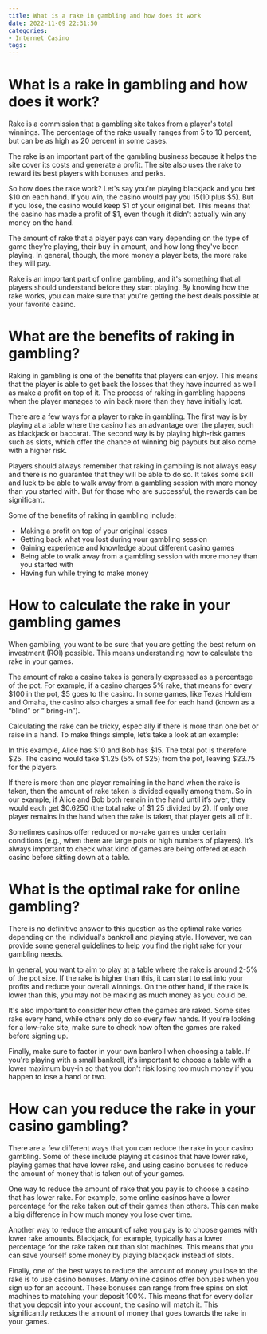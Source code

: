 ```yaml
---
title: What is a rake in gambling and how does it work
date: 2022-11-09 22:31:50
categories:
- Internet Casino
tags:
---
```



#  What is a rake in gambling and how does it work?

Rake is a commission that a gambling site takes from a player's total winnings. The percentage of the rake usually ranges from 5 to 10 percent, but can be as high as 20 percent in some cases.

The rake is an important part of the gambling business because it helps the site cover its costs and generate a profit. The site also uses the rake to reward its best players with bonuses and perks.

So how does the rake work? Let's say you're playing blackjack and you bet $10 on each hand. If you win, the casino would pay you $15 ($10 plus $5). But if you lose, the casino would keep $1 of your original bet. This means that the casino has made a profit of $1, even though it didn't actually win any money on the hand.

The amount of rake that a player pays can vary depending on the type of game they're playing, their buy-in amount, and how long they've been playing. In general, though, the more money a player bets, the more rake they will pay.

Rake is an important part of online gambling, and it's something that all players should understand before they start playing. By knowing how the rake works, you can make sure that you're getting the best deals possible at your favorite casino.

#  What are the benefits of raking in gambling?

Raking in gambling is one of the benefits that players can enjoy. This means that the player is able to get back the losses that they have incurred as well as make a profit on top of it. The process of raking in gambling happens when the player manages to win back more than they have initially lost. 

There are a few ways for a player to rake in gambling. The first way is by playing at a table where the casino has an advantage over the player, such as blackjack or baccarat. The second way is by playing high-risk games such as slots, which offer the chance of winning big payouts but also come with a higher risk. 

Players should always remember that raking in gambling is not always easy and there is no guarantee that they will be able to do so. It takes some skill and luck to be able to walk away from a gambling session with more money than you started with. But for those who are successful, the rewards can be significant. 

Some of the benefits of raking in gambling include: 

- Making a profit on top of your original losses 
- Getting back what you lost during your gambling session 
- Gaining experience and knowledge about different casino games 
- Being able to walk away from a gambling session with more money than you started with 
- Having fun while trying to make money

#  How to calculate the rake in your gambling games 

When gambling, you want to be sure that you are getting the best return on investment (ROI) possible. This means understanding how to calculate the rake in your games. 

The amount of rake a casino takes is generally expressed as a percentage of the pot. For example, if a casino charges 5% rake, that means for every $100 in the pot, $5 goes to the casino. In some games, like Texas Hold’em and Omaha, the casino also charges a small fee for each hand (known as a “blind” or “ bring-in”). 

Calculating the rake can be tricky, especially if there is more than one bet or raise in a hand. To make things simple, let’s take a look at an example: 

In this example, Alice has $10 and Bob has $15. The total pot is therefore $25. The casino would take $1.25 (5% of $25) from the pot, leaving $23.75 for the players. 

If there is more than one player remaining in the hand when the rake is taken, then the amount of rake taken is divided equally among them. So in our example, if Alice and Bob both remain in the hand until it’s over, they would each get $0.6250 (the total rake of $1.25 divided by 2). If only one player remains in the hand when the rake is taken, that player gets all of it. 

Sometimes casinos offer reduced or no-rake games under certain conditions (e.g., when there are large pots or high numbers of players). It’s always important to check what kind of games are being offered at each casino before sitting down at a table.

#  What is the optimal rake for online gambling?

There is no definitive answer to this question as the optimal rake varies depending on the individual's bankroll and playing style. However, we can provide some general guidelines to help you find the right rake for your gambling needs.

In general, you want to aim to play at a table where the rake is around 2-5% of the pot size. If the rake is higher than this, it can start to eat into your profits and reduce your overall winnings. On the other hand, if the rake is lower than this, you may not be making as much money as you could be.

It's also important to consider how often the games are raked. Some sites rake every hand, while others only do so every few hands. If you're looking for a low-rake site, make sure to check how often the games are raked before signing up.

Finally, make sure to factor in your own bankroll when choosing a table. If you're playing with a small bankroll, it's important to choose a table with a lower maximum buy-in so that you don't risk losing too much money if you happen to lose a hand or two.

#  How can you reduce the rake in your casino gambling?

There are a few different ways that you can reduce the rake in your casino gambling. Some of these include playing at casinos that have lower rake, playing games that have lower rake, and using casino bonuses to reduce the amount of money that is taken out of your games.

One way to reduce the amount of rake that you pay is to choose a casino that has lower rake. For example, some online casinos have a lower percentage for the rake taken out of their games than others. This can make a big difference in how much money you lose over time.

Another way to reduce the amount of rake you pay is to choose games with lower rake amounts. Blackjack, for example, typically has a lower percentage for the rake taken out than slot machines. This means that you can save yourself some money by playing blackjack instead of slots.

Finally, one of the best ways to reduce the amount of money you lose to the rake is to use casino bonuses. Many online casinos offer bonuses when you sign up for an account. These bonuses can range from free spins on slot machines to matching your deposit 100%. This means that for every dollar that you deposit into your account, the casino will match it. This significantly reduces the amount of money that goes towards the rake in your games.